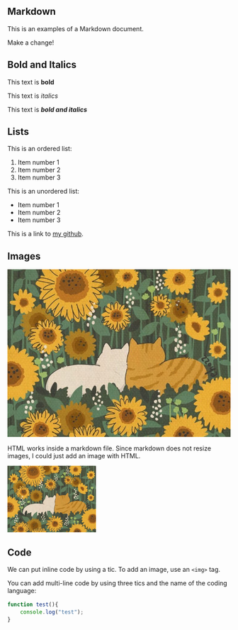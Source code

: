 ## Markdown

This is an examples of a Markdown document.

Make a change!

## Bold and Italics

This text is **bold** 

This text is _italics_

This text is **_bold and italics_**

## Lists

This is an ordered list:

1. Item number 1
2. Item number 2
3. Item number 3

This is an unordered list:

- Item number 1
- Item number 2
- Item number 3

This is a link to [my github](https://github.com/gabi-studio).


## Images

![A cozy illustration of cats](cats.jpg)

<p>HTML works inside a markdown file. Since markdown does not resize images, I could just add an image with HTML.</p>

<img src="cats.jpg" alt="cats" width="200">


## Code

We can put inline code by using a tic.
To add an image, use an `<img>` tag.

You can add multi-line code by using three tics and the name of the coding language:

```javascript
function test(){
    console.log("test");
}
```
